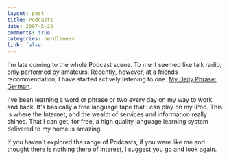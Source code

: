 ```yaml
--- 
layout: post
title: Podcasts
date: 2007-5-22
comments: true
categories: nerdliness
link: false
---
```

I'm late coming to the whole Podcast scene.  To me it seemed like talk radio, only performed by amateurs.  Recently, however, at a friends recommendation, I have started actively listening to one.  <a href="http://mydailyphrase.com/german" title="My Daily Phrase: German">My Daily Phrase: German</a>.

I've been learning a word or phrase or two every day on my way to work and back. It's basically a free language tape that I can play on my iPod.  This is where the Internet, and the wealth of services and information really shines.  That I can get, for free, a high quality language learning system delivered to my home is amazing.

If you haven't explored the range of Podcasts, if you were like me and thought there is nothing there of interest, I suggest you go and look again.
